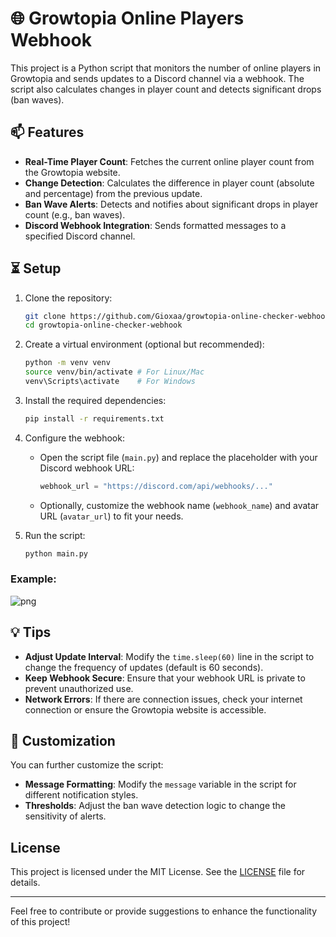 # 🌐 Growtopia Online Players Webhook

This project is a Python script that monitors the number of online players in Growtopia and sends updates to a Discord channel via a webhook. The script also calculates changes in player count and detects significant drops (ban waves).

## 📫 Features

- **Real-Time Player Count**: Fetches the current online player count from the Growtopia website.
- **Change Detection**: Calculates the difference in player count (absolute and percentage) from the previous update.
- **Ban Wave Alerts**: Detects and notifies about significant drops in player count (e.g., ban waves).
- **Discord Webhook Integration**: Sends formatted messages to a specified Discord channel.

## ⏳ Setup

1. Clone the repository:
    ```bash
    git clone https://github.com/Gioxaa/growtopia-online-checker-webhook.git
    cd growtopia-online-checker-webhook
    ```

2. Create a virtual environment (optional but recommended):
    ```bash
    python -m venv venv
    source venv/bin/activate # For Linux/Mac
    venv\Scripts\activate    # For Windows
    ```

3. Install the required dependencies:
    ```bash
    pip install -r requirements.txt
    ```

4. Configure the webhook:
   - Open the script file (`main.py`) and replace the placeholder with your Discord webhook URL:
     ```python
     webhook_url = "https://discord.com/api/webhooks/..."
     ```
   - Optionally, customize the webhook name (`webhook_name`) and avatar URL (`avatar_url`) to fit your needs.

5. Run the script:
    ```bash
    python main.py
    ```
### Example:
![png](https://cdn.discordapp.com/attachments/1314910846803247217/1325057772492029983/image.png?ex=677a67b7&is=67791637&hm=cfb408a2e1f351ff484aaea075085ad09719c5ff354f36901b01894f494d449c&)

## 💡 Tips

- **Adjust Update Interval**: Modify the `time.sleep(60)` line in the script to change the frequency of updates (default is 60 seconds).
- **Keep Webhook Secure**: Ensure that your webhook URL is private to prevent unauthorized use.
- **Network Errors**: If there are connection issues, check your internet connection or ensure the Growtopia website is accessible.

## 🔧 Customization

You can further customize the script:
- **Message Formatting**: Modify the `message` variable in the script for different notification styles.
- **Thresholds**: Adjust the ban wave detection logic to change the sensitivity of alerts.

## License

This project is licensed under the MIT License. See the [LICENSE](LICENSE) file for details.

---

Feel free to contribute or provide suggestions to enhance the functionality of this project!
